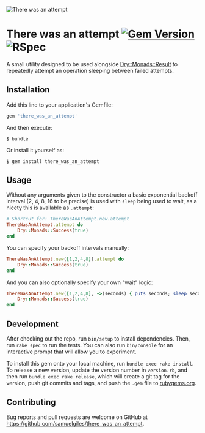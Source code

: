 ![There was an attempt](https://user-images.githubusercontent.com/2643026/78128526-ff02ec80-740d-11ea-9226-40b15c437518.png)

# There was an attempt [![Gem Version](https://badge.fury.io/rb/there_was_an_attempt.svg)](https://badge.fury.io/rb/there_was_an_attempt) ![RSpec](https://github.com/samuelgiles/there_was_an_attempt/workflows/RSpec/badge.svg)

A small utility designed to be used alongside [Dry::Monads::Result](https://dry-rb.org/gems/dry-monads/) to repeatedly attempt an operation sleeping between failed attempts.

## Installation

Add this line to your application's Gemfile:

```ruby
gem 'there_was_an_attempt'
```

And then execute:

    $ bundle

Or install it yourself as:

    $ gem install there_was_an_attempt

## Usage

Without any arguments given to the constructor a basic exponential backoff interval (2, 4, 8, 16 to be precise) is used with `sleep` being used to wait, as a nicety this is available as `.attempt`:

```ruby
# Shortcut for: ThereWasAnAttempt.new.attempt
ThereWasAnAttempt.attempt do
    Dry::Monads::Success(true)
end
```

You can specify your backoff intervals manually:

```ruby
ThereWasAnAttempt.new([1,2,4,8]).attempt do
    Dry::Monads::Success(true)
end
```

And you can also optionally specify your own "wait" logic:

```ruby
ThereWasAnAttempt.new([1,2,4,8], ->(seconds) { puts seconds; sleep seconds }).attempt do
    Dry::Monads::Success(true)
end
```

## Development

After checking out the repo, run `bin/setup` to install dependencies. Then, run `rake spec` to run the tests. You can also run `bin/console` for an interactive prompt that will allow you to experiment.

To install this gem onto your local machine, run `bundle exec rake install`. To release a new version, update the version number in `version.rb`, and then run `bundle exec rake release`, which will create a git tag for the version, push git commits and tags, and push the `.gem` file to [rubygems.org](https://rubygems.org).

## Contributing

Bug reports and pull requests are welcome on GitHub at https://github.com/samuelgiles/there_was_an_attempt.
